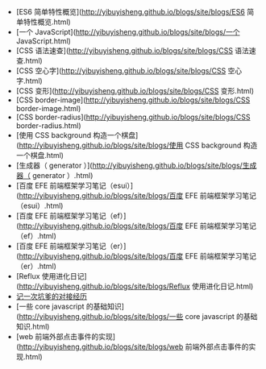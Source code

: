 * [ES6 简单特性概览](http://yibuyisheng.github.io/blogs/site/blogs/ES6 简单特性概览.html)* [一个 JavaScript](http://yibuyisheng.github.io/blogs/site/blogs/一个 JavaScript.html)* [CSS 语法速查](http://yibuyisheng.github.io/blogs/site/blogs/CSS 语法速查.html)* [CSS 空心字](http://yibuyisheng.github.io/blogs/site/blogs/CSS 空心字.html)* [CSS 变形](http://yibuyisheng.github.io/blogs/site/blogs/CSS 变形.html)* [CSS border-image](http://yibuyisheng.github.io/blogs/site/blogs/CSS border-image.html)* [CSS border-radius](http://yibuyisheng.github.io/blogs/site/blogs/CSS border-radius.html)* [使用 CSS background 构造一个棋盘](http://yibuyisheng.github.io/blogs/site/blogs/使用 CSS background 构造一个棋盘.html)* [生成器（ generator ）](http://yibuyisheng.github.io/blogs/site/blogs/生成器（ generator ）.html)* [百度 EFE 前端框架学习笔记（esui）](http://yibuyisheng.github.io/blogs/site/blogs/百度 EFE 前端框架学习笔记（esui）.html)* [百度 EFE 前端框架学习笔记（ef）](http://yibuyisheng.github.io/blogs/site/blogs/百度 EFE 前端框架学习笔记（ef）.html)* [百度 EFE 前端框架学习笔记（er）](http://yibuyisheng.github.io/blogs/site/blogs/百度 EFE 前端框架学习笔记（er）.html)* [Reflux 使用进化日记](http://yibuyisheng.github.io/blogs/site/blogs/Reflux 使用进化日记.html)* [记一次坑爹的对接经历](http://yibuyisheng.github.io/blogs/site/blogs/记一次坑爹的对接经历.html)* [一些 core javascript 的基础知识](http://yibuyisheng.github.io/blogs/site/blogs/一些 core javascript 的基础知识.html)* [web 前端外部点击事件的实现](http://yibuyisheng.github.io/blogs/site/blogs/web 前端外部点击事件的实现.html)